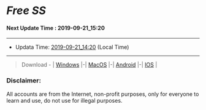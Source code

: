 
# *Free SS*

#### Next Update Time : 2019-09-21_15:20

---
* Updata Time: [2019-09-21_14:20](https://github.com/Geek-007/free-SS/blob/master/2019-09-21_14:20_FreeSS.txt) (Local Time)
---

> Download - | [Windows](https://github.com/shadowsocks/shadowsocks-windows/releases) |-| [MacOS](https://github.com/shadowsocks/shadowsocks-iOS/releases) |-| [Android](https://github.com/shadowsocks/shadowsocks-android/releases) |-| [IOS](https://itunes.apple.com/us/) |

### Disclaimer:
All accounts are from the Internet, non-profit purposes, only for everyone to learn and use, do not use for illegal purposes.
<br>
